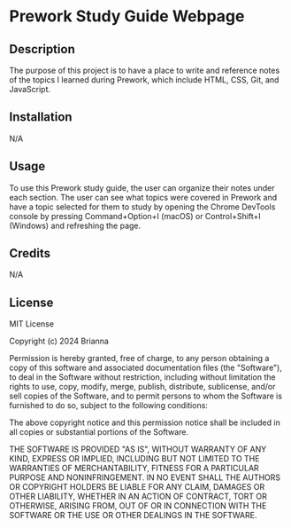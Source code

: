 # Prework Study Guide Webpage

## Description

The purpose of this project is to have a place to write and reference notes of the topics I learned during Prework, which include HTML, CSS, Git, and JavaScript.

## Installation

N/A

## Usage

To use this Prework study guide, the user can organize their notes under each section. The user can see what topics were covered in Prework and have a topic selected for them to study by opening the Chrome DevTools console by pressing Command+Option+I (macOS) or Control+Shift+I (Windows) and refreshing the page.

## Credits

N/A

## License

MIT License

Copyright (c) 2024 Brianna

Permission is hereby granted, free of charge, to any person obtaining a copy
of this software and associated documentation files (the "Software"), to deal
in the Software without restriction, including without limitation the rights
to use, copy, modify, merge, publish, distribute, sublicense, and/or sell
copies of the Software, and to permit persons to whom the Software is
furnished to do so, subject to the following conditions:

The above copyright notice and this permission notice shall be included in all
copies or substantial portions of the Software.

THE SOFTWARE IS PROVIDED "AS IS", WITHOUT WARRANTY OF ANY KIND, EXPRESS OR
IMPLIED, INCLUDING BUT NOT LIMITED TO THE WARRANTIES OF MERCHANTABILITY,
FITNESS FOR A PARTICULAR PURPOSE AND NONINFRINGEMENT. IN NO EVENT SHALL THE
AUTHORS OR COPYRIGHT HOLDERS BE LIABLE FOR ANY CLAIM, DAMAGES OR OTHER
LIABILITY, WHETHER IN AN ACTION OF CONTRACT, TORT OR OTHERWISE, ARISING FROM,
OUT OF OR IN CONNECTION WITH THE SOFTWARE OR THE USE OR OTHER DEALINGS IN THE
SOFTWARE.